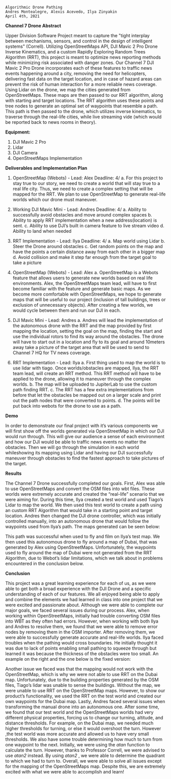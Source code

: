 ```
Algorithmic Drone Pathing
Andres Montealegre, Alexis Acevedo, Ilya Zinyakin
April 4th, 2021
```

**Channel 7 Drone Abstract**

Upper Division Software Project meant to capture the "tight interplay between mechanisms, sensors, and control in the design of intelligent systems" (Correll). Utilizing OpenStreetMaps API, DJI Mavic 2 Pro Drone Inverse Kinematics, and a custom Rapidly Exploring Random Trees Algorithm (RRT), this project is meant to optimize news reporting methods while minimizing risk associated with danger zones. Our Channel 7 DJI Mavic 2 Pro Drone incorporates each of these features to traffic news events happening around a city, removing the need for helicopters, delivering fast data on the target location, and in case of hazard areas can prevent the risk of human interaction for a more reliable news coverage. Using Lidar on the drone, we map the cities generated from OpenStreetMaps. These maps are then passed to our RRT algorithm, along with starting and target locations. The RRT algorithm uses these points and tree nodes to generate an optimal set of waypoints that resemble a path. This path is then passed to the drone, which utilizes inverse kinematics, to traverse through the real-life cities, while live streaming vide (which would be reported back to news rooms in theory).

**Equipment:**
1. DJI Mavic 2 Pro
2. Lidar
3. DJI Camera
4. OpenStreetMaps Implementation

**Deliverables and Implementation Plan**

1. OpenStreetMap (Webots) - Lead: Alex Deadline: 4/
    a. For this project to stay true to our story, we need to create a world that will stay true to a
       real life city. Thus, we need to create a complex setting that will be mapped for the RRT.
       We plan to use OpenStreetMap to generate real-life worlds which our drone must
       maneuver.
2. Working DJI Mavic Mini - Lead: Andres Deadline: 4/
    a. Ability to successfully avoid obstacles and move around complex spaces
    b. Ability to apply RRT implementation when a new address(location) is sent.
    c. Ability to use DJI’s built in camera feature to live stream video
    d. Ability to land when needed
3. RRT Implementation - Lead: Ilya Deadline: 4/
    a. Map world using Lidar
    b. Steer the Drone around obstacles
    c. Get random points on the map and have the points a certain distance away from each
       other in a bigger map
    d. Avoid collision and make it step far enough from the target goal to take a picture
 
1. OpenStreetMap (Webots) - Lead: Alex
    a. OpenStreetMap is a Webots feature that allows users to generate new worlds based on
       real life environments. Alex, the OpenStreetMaps team lead, will have to first become
       familiar with the feature and generate basic maps. As we become more comfortable with
       OpenStreetMaps, we hope to generate maps that will be useful to our project (inclusion of
       tall buildings, trees or exclusion of unnecessary objects). After creating a few worlds, we
       would cycle between them and run our DJI in each.
2. DJI Mavic Mini - Lead: Andres
    a. Andres will lead the implementation of the autonomous drone with the RRT and the map
       provided by first mapping the location, setting the goal on the map, finding the start and
       use the individual rotors to find its way around the obstacles. The drone will have to start
       out in a location and fly to its goal and around 10meters away take a picture of the target
       area that will be used to send to Channel 7 HQ for TV news coverage.
3. RRT Implementation - Lead: Ilya
    a. First thing used to map the world is to use lidar with tiago. Once worlds/obstacles are
       mapped, Ilya, the RRT team lead, will create an RRT method. This RRT method will
       have to be applied to the drone, allowing it to maneuver through the complex worlds.
    b. The map will be uploaded to JupiterLab to use the custom path finding RRT.
    c. The RRT has a few extra implementations from before that let the obstacles be mapped
       out on a larger scale and print out the path nodes that were converted to points.
    d. The points will be put back into webots for the drone to use as a path.

**Demo**

In order to demonstrate our final project with it’s various components we will first show off the worlds
generated via OpenStreetMap in which our DJI would run through. This will give our audience a sense of
each environment and how our DJI would be able to traffic news events no matter the obstacles. Then we
will go through the simulation in each world whileshowing its mapping using Lidar and having our DJI
successfully maneuver through obstacles to find the fastest approach to take pictures of the target.

**Results**

The Channel 7 Drone successfully completed our goals. First, Alex was able to use
OpenStreetMaps and convert the OSM files into wbt files. These worlds were extremely accurate and
created the “real-life” scenario that we were aiming for. During this time, Ilya created a test world and
used Tiago’s Lidar to map the world. We then used this test world to create a path using an custom RRT
Algorithm that would take in a starting point and target location. Andres then changed the DJI drone
controller, which was initially controlled manually, into an autonomous drone that would follow the
waypoints used from Ilya’s path. The maps generated can be seen below:


This path was successful when used to fly and film on Ilya’s test map. We then used this autonomous
drone to fly around a map of Dubai, that was generated by Alex using OpenStreetMaps. Unfortunately,
the waypoints used to fly around the map of Dubai were not generated from the RRT Algorithm, due to
Webot’s lidar limitations, which we talk about in problems encountered in the conclusion below.

**Conclusion**

This project was a great learning experience for each of us, as we were able to get both a broad
experience with the DJI Drone and a specific understanding of each of our features. We all enjoyed being
able to apply and combine the elements we had learned in class into one project that we were excited and
passionate about. Although we were able to complete our major goals, we faced several issues during our
process. Alex, when working within OpenStreetMaps, initially had trouble converting OSM files into
WBT as they often had errors. However, when working with both Ilya and Andres to resolve them, we
found that we were able to remove error nodes by removing them in the OSM importer. After removing
them, we were able to successfully generate accurate and real-life worlds. Ilya faced troubles when the
pathing would cross boundaries. He initially thought it was due to lack of points enabling small pathing to
squeeze through but learned it was because the thickness of the obstacles were too small. An example on
the right and the one below is the fixed version:


Another issue we faced was that the mapping would not work with the OpenStreetMap, which is why we
were not able to use RRT on the Dubai map. Unfortunately, due to the building properties generated by
the OSM files, Tiago’s lidar was unable to sense the buildings. Without the map, we were unable to use
RRT on the OpenStreetMap maps. However, to show our product’s functionality, we used the RRT on the
test world and created our own waypoints for the Dubai map. Lastly, Andres faced several issues when
transforming the manual drone into an autonomous one. After some time, we found that our test world
and the OpenStreetMaps worlds had very different physical properties, forcing us to change our turning,
altitude, and distance thresholds. For example, on the Dubai map, we needed much higher thresholds for
turning, or else it would overshoot the turn. However ,the test world was more accurate and allowed us to
have very small thresholds. We also have some trouble determining how much to turn from one waypoint
to the next. Initially, we were using the _atan_ function to calculate the turn. However, thanks to Professor
Correll, we were advised to use _atan2_ instead. By using _atan2_ , we were able to determine the quadrant to
which we had to turn to. Overall, we were able to solve all issues except for the mapping of the
OpenStreetMaps map. Despite this, we are extremely excited with what we were able to accomplish and
learn!



